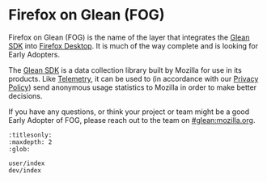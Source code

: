 # Firefox on Glean (FOG)

Firefox on Glean (FOG) is the name of the layer that integrates the
[Glean SDK][glean-sdk] into
[Firefox Desktop](https://www.firefox.com/).
It is much of the way complete and is looking for Early Adopters.

The [Glean SDK][glean-sdk]
is a data collection library built by Mozilla for use in its products.
Like [Telemetry][telemetry], it can be used to
(in accordance with our [Privacy Policy][privacy-policy])
send anonymous usage statistics to Mozilla in order to make better decisions.

If you have any questions,
or think your project or team might be a good Early Adopter of FOG,
please reach out to the team on
[#glean:mozilla.org][glean-matrix].

```{toctree}
:titlesonly:
:maxdepth: 2
:glob:

user/index
dev/index
```

[telemetry]: ../telemetry/index
[glean-sdk]: https://github.com/mozilla/glean/
[book-of-glean]: https://mozilla.github.io/glean/book/index.html
[privacy-policy]: https://www.mozilla.org/privacy/
[glean-matrix]: https://chat.mozilla.org/#/room/#glean:mozilla.org
